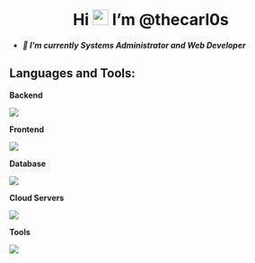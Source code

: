 <h1 align="center">Hi <img src="https://media.giphy.com/media/hvRJCLFzcasrR4ia7z/giphy.gif" width="28"> I’m @thecarl0s</h1>


<h5>
  
  - 🔭 I’m currently Systems Administrator and Web Developer

</h5>
  
## Languages and Tools:

**Backend**

<img align="center" src="https://skillicons.dev/icons?i=php,java" />

**Frontend**

<img align="center" src="https://skillicons.dev/icons?i=js,bootstrap,html,css,jquery" />

**Database**

<img align="center" src="https://skillicons.dev/icons?i=mysql,postgresql" />

**Cloud Servers**

<img align="center" src="https://skillicons.dev/icons?i=aws,gcp,azure,cloudflare,nginx," />

**Tools**

<img align="center" src="https://skillicons.dev/icons?i=git,github,vscode,sublime,putty,linux,windows" />
